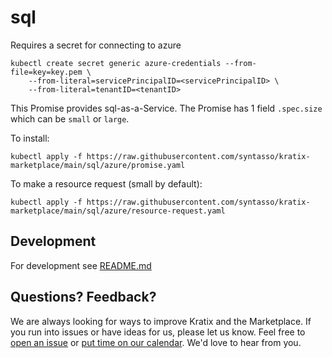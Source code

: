 # sql

Requires a secret for connecting to azure

```
kubectl create secret generic azure-credentials --from-file=key=key.pem \
    --from-literal=servicePrincipalID=<servicePrincipalID> \
    --from-literal=tenantID=<tenantID>
```

This Promise provides sql-as-a-Service. The Promise has 1 field `.spec.size`
which can be `small` or `large`.

To install:
```
kubectl apply -f https://raw.githubusercontent.com/syntasso/kratix-marketplace/main/sql/azure/promise.yaml
```

To make a resource request (small by default):
```
kubectl apply -f https://raw.githubusercontent.com/syntasso/kratix-marketplace/main/sql/azure/resource-request.yaml
```

## Development

For development see [README.md](./internal/README.md)

## Questions? Feedback?

We are always looking for ways to improve Kratix and the Marketplace. If you run into issues or have ideas for us, please let us know. Feel free to [open an issue](https://github.com/syntasso/kratix-marketplace/issues/new/choose) or [put time on our calendar](https://www.syntasso.io/contact-us). We'd love to hear from you.
